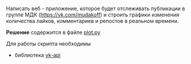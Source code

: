 Написать веб - приложение, которое будет отслеживать публикации в группе МДК (https://vk.com/mudakoff) и строить графики изменения количества лайков, комментариев и репостов в реальном времени.

**Решение** содержится в файле [plot.py](https://github.com/mxmaslin/Test-tasks/blob/master/tests_python/mudakoff/plot.py)

Для работы скрипта необходимы
- библиотека [vk-api](https://github.com/python273/vk_api)
